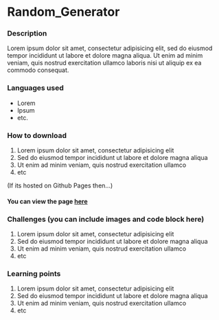 # Random_Generator
### Description
Lorem ipsum dolor sit amet, consectetur adipisicing elit, sed do eiusmod tempor incididunt ut labore et dolore magna aliqua. Ut enim ad minim veniam, quis nostrud exercitation ullamco laboris nisi ut aliquip ex ea commodo consequat. 

### Languages used
* Lorem
* Ipsum
* etc.

### How to download
1. Lorem ipsum dolor sit amet, consectetur adipisicing elit
2. Sed do eiusmod tempor incididunt ut labore et dolore magna aliqua
3. Ut enim ad minim veniam, quis nostrud exercitation ullamco
4. etc

(If its hosted on Github Pages then...)
#### You can view the page [here]()

### Challenges (you can include images and code block here)
1. Lorem ipsum dolor sit amet, consectetur adipisicing elit
2. Sed do eiusmod tempor incididunt ut labore et dolore magna aliqua
3. Ut enim ad minim veniam, quis nostrud exercitation ullamco
4. etc

### Learning points
1. Lorem ipsum dolor sit amet, consectetur adipisicing elit
2. Sed do eiusmod tempor incididunt ut labore et dolore magna aliqua
3. Ut enim ad minim veniam, quis nostrud exercitation ullamco
4. etc